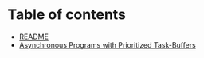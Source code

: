 # Table of contents

* [README](README.md)
* [Asynchronous Programs with Prioritized Task-Buffers](APPTB/文献翻译.md)
